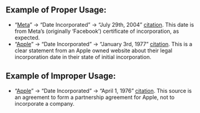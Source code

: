 ## Example of Proper Usage:
* “[Meta](https://golden.com/wiki/Meta-99MBY33)” -> “Date Incorporated” ->  “July 29th, 2004” [citation](https://www.sec.gov/Archives/edgar/data/1326801/000119312512046715/d287954dex31.htm). This date is from Meta’s (originally ‘Facebook’) certificate of incorporation, as expected.
* “[Apple](https://golden.com/wiki/Apple_(company)-5NB)” -> “Date Incorporated” -> “January 3rd, 1977” [citation](https://jmp.sh/PdZesLu+/Screen+Shot+2022-07-15+at+4.17.54+PM.png). This is a clear statement from an Apple owned website about their legal incorporation date in their state of initial incorporation.

## Example of Improper Usage:
* “[Apple](https://golden.com/wiki/Apple_(company)-5NB)” -> “Date Incorporated” -> “April 1, 1976” [citation](https://web.archive.org/web/20190328214907/https://downloads.reactivemicro.com/Apple%20II%20Items/Documentation/Apple%20Info/Apple%20PartnerShip%20Agreement.pdf). This source is an agreement to form a partnership agreement for Apple, not to incorporate a company.
